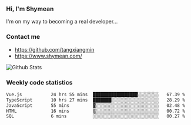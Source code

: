 ### Hi, I'm Shymean

I'm on my way to becoming a real developer...

### Contact me

- <https://github.com/tangxiangmin>
- <https://www.shymean.com/>

![Github Stats](https://github-readme-stats.vercel.app/api?username=tangxiangmin&show_icons=true&theme=dark)


###  Weekly code statistics

<!--START_SECTION:waka-->

```txt
Vue.js           24 hrs 55 mins  █████████████████░░░░░░░░   67.39 %
TypeScript       10 hrs 27 mins  ███████░░░░░░░░░░░░░░░░░░   28.29 %
JavaScript       55 mins         ▓░░░░░░░░░░░░░░░░░░░░░░░░   02.48 %
HTML             16 mins         ▒░░░░░░░░░░░░░░░░░░░░░░░░   00.72 %
SQL              6 mins          ░░░░░░░░░░░░░░░░░░░░░░░░░   00.27 %
```

<!--END_SECTION:waka-->